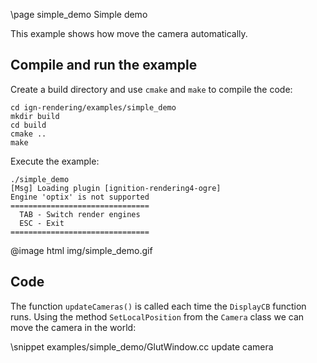 \page simple_demo Simple demo

This example shows how move the camera automatically.

## Compile and run the example

Create a build directory and use `cmake` and `make` to compile the code:

```{.sh}
cd ign-rendering/examples/simple_demo
mkdir build
cd build
cmake ..
make
```
Execute the example:

```{.sh}
./simple_demo
[Msg] Loading plugin [ignition-rendering4-ogre]
Engine 'optix' is not supported
===============================
  TAB - Switch render engines  
  ESC - Exit                   
===============================
```

@image html img/simple_demo.gif

## Code

The function `updateCameras()` is called each time the `DisplayCB` function runs. Using the method `SetLocalPosition` from the `Camera` class we can move the camera in the world:

\snippet examples/simple_demo/GlutWindow.cc update camera
